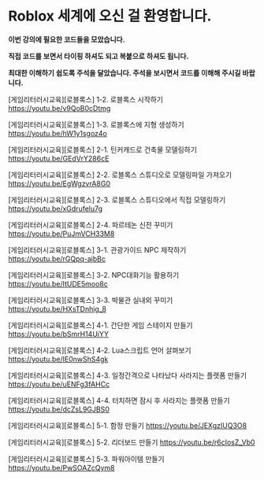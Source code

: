 # Roblox 세계에 오신 걸 환영합니다.

**이번 강의에 필요한 코드들을 모았습니다.**

**직접 코드를 보면서 타이핑 하셔도 되고 복붙으로 하셔도 됩니다.**

**최대한 이해하기 쉽도록 주석을 달았습니다. 주석을 보시면서 코드를 이해해 주시길 바랍니다.**


[게임리터러시교육][로블록스] 1-2. 로블록스 시작하기  https://youtu.be/v9QoB0cDtmg

[게임리터러시교육][로블록스] 1-3. 로블록스에 지형 생성하기   https://youtu.be/hW1y1sgoz4o

[게임리터러시교육][로블록스] 2-1. 틴커캐드로 건축물 모델링하기   https://youtu.be/GEdVrY286cE

[게임리터러시교육][로블록스] 2-2. 로블록스 스튜디오로 모델링파일 가져오기   https://youtu.be/EgWgzvrA8G0

[게임리터러시교육][로블록스] 2-3. 로블록스 스튜디오에서 직접 모델링하기   https://youtu.be/xGdrufelu7g

[게임리터러시교육][로블록스] 2-4. 파르테논 신전 꾸미기   https://youtu.be/PuJmVCH33M8

[게임리터러시교육][로블록스] 3-1. 관광가이드 NPC 제작하기   https://youtu.be/rGQpq-ajbBc

[게임리터러시교육][로블록스] 3-2. NPC대화기능 활용하기   https://youtu.be/ItUDE5moo8c

[게임리터러시교육][로블록스] 3-3. 박물관 실내외 꾸미기   https://youtu.be/HXsTDnhig_8

[게임리터러시교육][로블록스] 4-1. 간단한 게임 스테이지 만들기   https://youtu.be/bSmrH14UiYY

[게임리터러시교육][로블록스] 4-2. Lua스크립트 언어 살펴보기   https://youtu.be/IE0nwShS4gk

[게임리터러시교육][로블록스] 4-3. 일정간격으로 나타났다 사라지는 플랫폼 만들기   https://youtu.be/uENFg3fAHCc

[게임리터러시교육][로블록스] 4-4. 터치하면 잠시 후 사라지는 플랫폼 만들기   https://youtu.be/dcZsL9GJBS0

[게임리터러시교육][로블록스] 5-1. 함정 만들기   https://youtu.be/JEXgzIUQ3O8

[게임리터러시교육][로블록스] 5-2. 리더보드 만들기   https://youtu.be/r6cIosZ_Vb0

[게임리터러시교육][로블록스] 5-3. 파워아이템 만들기   https://youtu.be/PwSOAZcQym8

